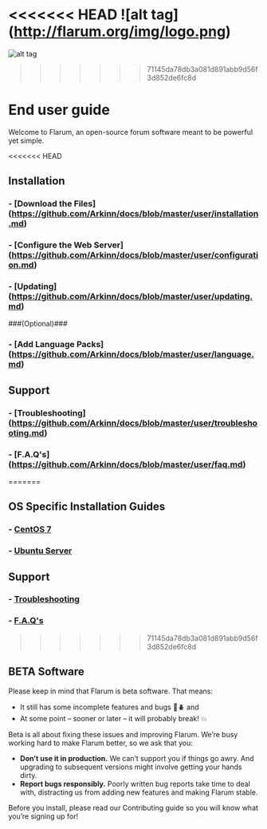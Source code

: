 <<<<<<< HEAD
![alt tag] (http://flarum.org/img/logo.png)
=======
![alt tag](http://flarum.org/img/logo.png)
>>>>>>> 71145da78db3a081d891abb9d56f3d852de6fc8d

# End user guide

Welcome to Flarum, an open-source forum software meant to be powerful yet simple.

<<<<<<< HEAD
## Installation
### - [Download the Files] (https://github.com/Arkinn/docs/blob/master/user/installation.md)
### - [Configure the Web Server] (https://github.com/Arkinn/docs/blob/master/user/configuration.md)
### - [Updating] (https://github.com/Arkinn/docs/blob/master/user/updating.md)
###(Optional)###
### - [Add Language Packs] (https://github.com/Arkinn/docs/blob/master/user/language.md)

## Support
### - [Troubleshooting] (https://github.com/Arkinn/docs/blob/master/user/troubleshooting.md)
### - [F.A.Q's] (https://github.com/Arkinn/docs/blob/master/user/faq.md)
=======
## OS Specific Installation Guides
### - [CentOS 7](centos-7-install.md)
### - [Ubuntu Server](ubuntu-server-install.md)

## Support
### - [Troubleshooting](https://github.com/Arkinn/docs/blob/master/user/troubleshooting.md)
### - [F.A.Q's](https://github.com/Arkinn/docs/blob/master/user/faq.md)
>>>>>>> 71145da78db3a081d891abb9d56f3d852de6fc8d


## BETA Software

Please keep in mind that Flarum is beta software. That means:

   - It still has some incomplete features and bugs :bug::beetle: and
   - At some point – sooner or later – it will probably break! :boom:

Beta is all about fixing these issues and improving Flarum. We’re busy working hard to make Flarum better, so we ask that you:

   - **Don’t use it in production.** We can’t support you if things go awry. And upgrading to subsequent versions might involve getting your hands dirty.
   - **Report bugs responsibly.** Poorly written bug reports take time to deal with, distracting us from adding new features and making Flarum stable.

Before you install, please read our Contributing guide so you will know what you’re signing up for!
